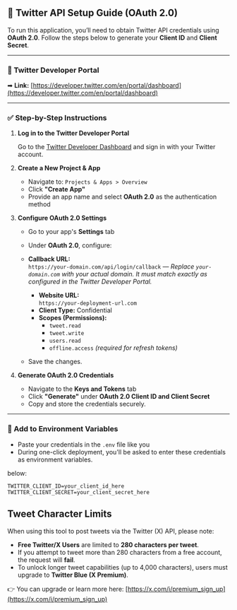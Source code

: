 ## 🔑 Twitter API Setup Guide (OAuth 2.0)

To run this application, you’ll need to obtain Twitter API credentials using **OAuth 2.0**. Follow the steps below to generate your **Client ID** and **Client Secret**.

---

### 🔗 Twitter Developer Portal

➡ **Link:** [https://developer.twitter.com/en/portal/dashboard](https://developer.twitter.com/en/portal/dashboard)

---

### ✅ Step-by-Step Instructions

1. **Log in to the Twitter Developer Portal**

   Go to the [Twitter Developer Dashboard](https://developer.twitter.com/en/portal/dashboard) and sign in with your Twitter account.

2. **Create a New Project & App**

   - Navigate to: `Projects & Apps > Overview`
   - Click **"Create App"**
   - Provide an app name and select **OAuth 2.0** as the authentication method

3. **Configure OAuth 2.0 Settings**

   - Go to your app's **Settings** tab
   - Under **OAuth 2.0**, configure:
   - **Callback URL:**  
      `https://your-domain.com/api/login/callback` — _Replace `your-domain.com` with your actual domain. It must match exactly as configured in the Twitter Developer Portal._

     - **Website URL:**  
       `https://your-deployment-url.com`
     - **Client Type:** Confidential
     - **Scopes (Permissions):**
       - `tweet.read`
       - `tweet.write`
       - `users.read`
       - `offline.access` _(required for refresh tokens)_

   - Save the changes.

4. **Generate OAuth 2.0 Credentials**

   - Navigate to the **Keys and Tokens** tab
   - Click **"Generate"** under **OAuth 2.0 Client ID and Client Secret**
   - Copy and store the credentials securely.

---

### 🧪 Add to Environment Variables

- Paste your credentials in the `.env` file like you
- During one-click deployment, you'll be asked to enter these credentials as environment variables.

below:

```env
TWITTER_CLIENT_ID=your_client_id_here
TWITTER_CLIENT_SECRET=your_client_secret_here
```

## Tweet Character Limits

When using this tool to post tweets via the Twitter (X) API, please note:

- **Free Twitter/X Users** are limited to **280 characters per tweet**.
- If you attempt to tweet more than 280 characters from a free account, the request will **fail**.
- To unlock longer tweet capabilities (up to 4,000 characters), users must upgrade to **Twitter Blue (X Premium)**.

👉 You can upgrade or learn more here: [https://x.com/i/premium_sign_up](https://x.com/i/premium_sign_up)

<!-- {
  "encryptedAccessToken": "GibGtcNKhXH6EMmLa2+2sDF/GXicObqatN5Xxop0pUTt+yQnUX82g2HRAxCV/hYsX8Jd2Gm82nsuW3PElQ3Xrg2AabeGHB9WrSpUNCoNfY/lowKRXgOqpxA46uiPlwZGwgNKy5s6bxWI6sY=",
  "encryptedRefreshToken": "KTXk88FilSzWdt6pXGCphTJGM1CuOoCIieZX741mtXbo0wUlfn8ih1TADwGDyCs1SPxNkG3kyjMsWwTTlQ3Xrg2AabeGHB9WrSpUNCoNfY/lowKRXgCmpxA46iNEb4KBzethwzVxSTNkJ6E="
} 10:06 -->
